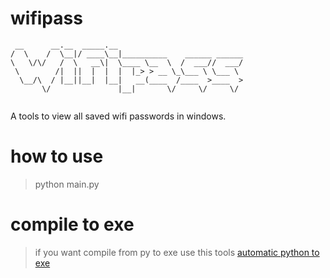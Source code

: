 # wifipass
```
 __      __.__  _____.__                            
/  \    /  \__|/ ____\__|__________    ______ ______
\   \/\/   /  \   __\|  \____ \__  \  /  ___//  ___/
 \        /|  ||  |  |  |  |_> > __ \_\___ \ \___ \  
  \__/\  / |__||__|  |__|   __(____  /____  >____  >
       \/               |__|       \/     \/     \/ 
    
```
A tools to view all saved wifi passwords in windows.
# how to use
> python main.py

# compile to exe
> if you want compile from py to exe use this tools
[automatic python to exe](https://github.com/brentvollebregt/auto-py-to-exe)
